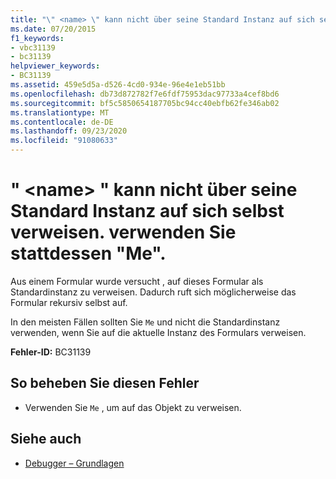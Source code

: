 ```yaml
---
title: "\" <name> \" kann nicht über seine Standard Instanz auf sich selbst verweisen. verwenden Sie stattdessen \"Me\"."
ms.date: 07/20/2015
f1_keywords:
- vbc31139
- bc31139
helpviewer_keywords:
- BC31139
ms.assetid: 459e5d5a-d526-4cd0-934e-96e4e1eb51bb
ms.openlocfilehash: db73d872782f7e6fdf75953dac97733a4cef8bd6
ms.sourcegitcommit: bf5c5850654187705bc94cc40ebfb62fe346ab02
ms.translationtype: MT
ms.contentlocale: de-DE
ms.lasthandoff: 09/23/2020
ms.locfileid: "91080633"
---
```

# <a name="name-cannot-refer-to-itself-through-its-default-instance-use-me-instead"></a>" \<name> " kann nicht über seine Standard Instanz auf sich selbst verweisen. verwenden Sie stattdessen "Me".

Aus einem Formular wurde versucht , auf dieses Formular als Standardinstanz zu verweisen. Dadurch ruft sich möglicherweise das Formular rekursiv selbst auf.  
  
 In den meisten Fällen sollten Sie `Me` und nicht die Standardinstanz verwenden, wenn Sie auf die aktuelle Instanz des Formulars verweisen.  
  
 **Fehler-ID:** BC31139  
  
## <a name="to-correct-this-error"></a>So beheben Sie diesen Fehler  
  
- Verwenden Sie `Me` , um auf das Objekt zu verweisen.  
  
## <a name="see-also"></a>Siehe auch

- [Debugger – Grundlagen](/visualstudio/debugger/debugger-feature-tour)
